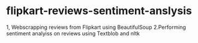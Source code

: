 # flipkart-reviews-sentiment-anslysis
1, Webscrapping reviews from Flipkart  using BeautifulSoup 2.Performing sentiment analyiss on reviews using Textblob and nltk
